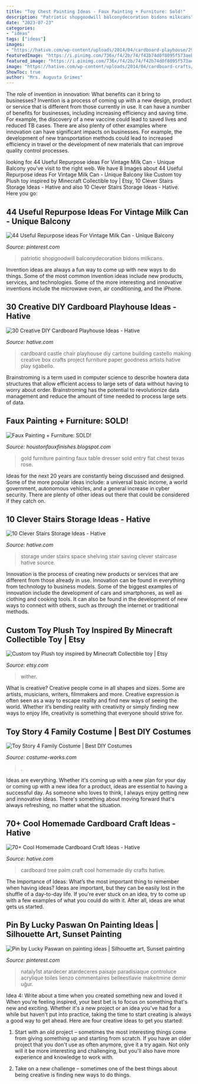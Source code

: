 ```yaml
---
title: "Toy Chest Painting Ideas - Faux Painting + Furniture: Sold!"
description: "Patriotic shopgoodwill balconydecoration bidons milkcans"
date: "2023-07-23"
categories:
- "ideas"
tags: ["ideas"]
images:
- "https://hative.com/wp-content/uploads/2014/04/cardboard-playhouse/29-cardboard-building.jpg"
featuredImage: "https://i.pinimg.com/736x/f4/2b/74/f42b74d0f8095f573aebecb7b8d637b2.jpg"
featured_image: "https://i.pinimg.com/736x/f4/2b/74/f42b74d0f8095f573aebecb7b8d637b2.jpg"
image: "https://hative.com/wp-content/uploads/2014/04/cardboard-crafts/18-diy-cardboard-palm-tree.jpg"
ShowToc: true
author: "Mrs. Augusta Grimes"
---
```



The role of invention in innovation: What benefits can it bring to businesses?
Invention is a process of coming up with a new design, product or service that is different from those currently in use. It can have a number of benefits for businesses, including increasing efficiency and saving time. For example, the discovery of a new vaccine could lead to saved lives and reduced TB cases. There are also plenty of other examples where innovation can have significant impacts on businesses. For example, the development of new transportation methods could lead to increased efficiency in travel or the development of new materials that can improve quality control processes.

	

		
looking for 44 Useful Repurpose ideas For Vintage Milk Can - Unique Balcony you've visit to the right web. We have 8 Images about 44 Useful Repurpose ideas For Vintage Milk Can - Unique Balcony like Custom toy Plush toy inspired by Minecraft Collectible toy | Etsy, 10 Clever Stairs Storage Ideas - Hative and also 10 Clever Stairs Storage Ideas - Hative. Here you go:
		
    
## 44 Useful Repurpose Ideas For Vintage Milk Can - Unique Balcony

<img loading=lazy src="https://i.pinimg.com/736x/c3/08/53/c3085302ecde6736343d7f76e6fec388.jpg" onerror="this.onerror=null;this.src='https://tse2.mm.bing.net/th?id=OIP.k0IqXZyTJZAeANNowNRtIgHaLx&amp;pid=15.1';" alt="44 Useful Repurpose ideas For Vintage Milk Can - Unique Balcony">

_Source: pinterest.com_

>patriotic shopgoodwill balconydecoration bidons milkcans. 

	

Invention ideas are always a fun way to come up with new ways to do things. Some of the most common invention ideas include new products, services, and technologies. Some of the more interesting and innovative inventions include the microwave oven, air conditioning, and the iPhone.

    
## 30 Creative DIY Cardboard Playhouse Ideas - Hative

<img loading=lazy src="https://hative.com/wp-content/uploads/2014/04/cardboard-playhouse/29-cardboard-building.jpg" onerror="this.onerror=null;this.src='https://tse3.mm.bing.net/th?id=OIP.ttpKD-4h1c90QUFuNcXY9gHaFH&amp;pid=15.1';" alt="30 Creative DIY Cardboard Playhouse Ideas - Hative">

_Source: hative.com_

>cardboard castle chair playhouse diy cartone building castello making creative box crafts project furniture paper goodness artists hative play sgabello. 

	

Brainstroming is a term used in computer science to describe howtera data structures that allow efficient access to large sets of data without having to worry about order. Brainstroming has the potential to revolutionize data management and reduce the amount of time needed to process large sets of data.

    
## Faux Painting + Furniture: SOLD!

<img loading=lazy src="http://2.bp.blogspot.com/-MWsWzDhl31s/UJ-i5IdttlI/AAAAAAAAA-0/PcghQVXfAxk/s1600/black+%2526+Gold+007.JPG" onerror="this.onerror=null;this.src='https://tse4.mm.bing.net/th?id=OIP.RxPnufEilk1tXRl9cZPRsgHaKq&amp;pid=15.1';" alt="Faux Painting + Furniture: SOLD!">

_Source: houstonfauxfinishes.blogspot.com_

>gold furniture painting faux table dresser sold entry flat chest texas rose. 

	

Ideas for the next 20 years are constantly being discussed and designed. Some of the more popular ideas include: a universal basic income, a world government, autonomous vehicles, and a general increase in cyber security. There are plenty of other ideas out there that could be considered if they catch on.

    
## 10 Clever Stairs Storage Ideas - Hative

<img loading=lazy src="https://hative.com/wp-content/uploads/2014/11/stairs-storage-ideas/10-under-stair-space-saving-shelving.jpg" onerror="this.onerror=null;this.src='https://tse1.mm.bing.net/th?id=OIP.5Okxy6-XP6dIGwwWUNT-YgHaL3&amp;pid=15.1';" alt="10 Clever Stairs Storage Ideas - Hative">

_Source: hative.com_

>storage under stairs space shelving stair saving clever staircase hative source. 

	

Innovation is the process of creating new products or services that are different from those already in use. Innovation can be found in everything from technology to business models. Some of the biggest examples of innovation include the development of cars and smartphones, as well as clothing and cooking tools. It can also be found in the development of new ways to connect with others, such as through the internet or traditional methods.

    
## Custom Toy Plush Toy Inspired By Minecraft Collectible Toy | Etsy

<img loading=lazy src="https://i.etsystatic.com/20747495/r/il/080f55/3056394719/il_1140xN.3056394719_cf10.jpg" onerror="this.onerror=null;this.src='https://tse1.mm.bing.net/th?id=OIP.iQCLoLKK94dKSKZE6oHufQHaJ4&amp;pid=15.1';" alt="Custom toy Plush toy inspired by Minecraft Collectible toy | Etsy">

_Source: etsy.com_

>wither. 

	

What is creative?
Creative people come in all shapes and sizes. Some are artists, musicians, writers, filmmakers and more. Creative expression is often seen as a way to escape reality and find new ways of seeing the world. Whether it’s bending reality with creativity or simply finding new ways to enjoy life, creativity is something that everyone should strive for.

    
## Toy Story 4 Family Costume | Best DIY Costumes

<img loading=lazy src="https://photos.costume-works.com/full/toy_story_4_family.jpg" onerror="this.onerror=null;this.src='https://tse2.mm.bing.net/th?id=OIP.kYO1SniAULMqEhqzGALihwHaJ3&amp;pid=15.1';" alt="Toy Story 4 Family Costume | Best DIY Costumes">

_Source: costume-works.com_

>. 

	

Ideas are everything. Whether it's coming up with a new plan for your day or coming up with a new idea for a product, ideas are essential to having a successful day. As someone who loves to think, I always enjoy getting new and innovative ideas. There's something about moving forward that's always refreshing, no matter what the situation.

    
## 70+ Cool Homemade Cardboard Craft Ideas - Hative

<img loading=lazy src="https://hative.com/wp-content/uploads/2014/04/cardboard-crafts/18-diy-cardboard-palm-tree.jpg" onerror="this.onerror=null;this.src='https://tse4.mm.bing.net/th?id=OIP.Rpk1BLHabvTE8MPlFR5zbgHaLW&amp;pid=15.1';" alt="70+ Cool Homemade Cardboard Craft Ideas - Hative">

_Source: hative.com_

>cardboard tree palm craft cool homemade diy crafts hative. 

	

The Importance of Ideas: What’s the most important thing to remember when having ideas?
Ideas are important, but they can be easily lost in the shuffle of a day-to-day life. If you're ever stuck on an idea, try to come up with a few examples of what you could do with it. After all, ideas are what gets us started.

    
## Pin By Lucky Paswan On Painting Ideas | Silhouette Art, Sunset Painting

<img loading=lazy src="https://i.pinimg.com/736x/f4/2b/74/f42b74d0f8095f573aebecb7b8d637b2.jpg" onerror="this.onerror=null;this.src='https://tse3.mm.bing.net/th?id=OIP.mLSMCdXJ016nVoQF7V40AAHaL2&amp;pid=15.1';" alt="Pin by Lucky Paswan on painting ideas | Silhouette art, Sunset painting">

_Source: pinterest.com_

>nataly1st atardecer atardeceres paisaje paradisiaque controluce acrylique toiles lienzo commentaires belleestlavie makeitmine demir uğur. 

	

Idea 4: Write about a time when you created something new and loved it
When you're feeling inspired, your best bet is to focus on something that's new and exciting. Whether it's a new project or an idea you've had for a while but haven't put into practice, taking the time to start creating is always a good way to get ahead. Here are four creative ideas to get you started: 
1. Start with an old project – sometimes the most interesting things come from giving something up and starting from scratch. If you have an older project that you don't use as often anymore, give it a try again. Not only will it be more interesting and challenging, but you'll also have more experience and knowledge to work with.

2. Take on a new challenge – sometimes one of the best things about being creative is finding new ways to do things.

